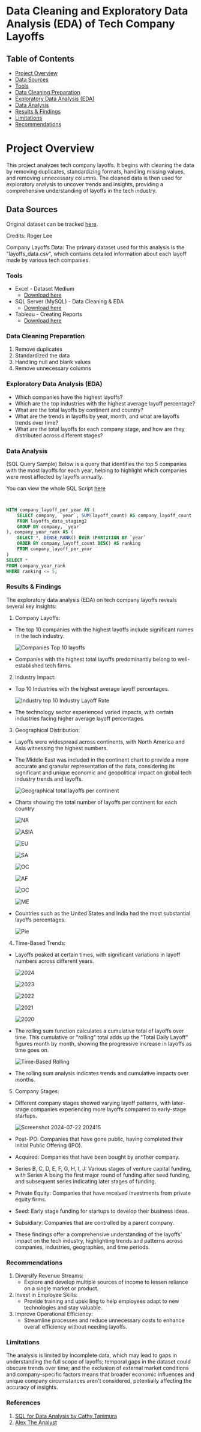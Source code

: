 # Data Cleaning and Exploratory Data Analysis (EDA) of Tech Company Layoffs

## Table of Contents

- [Project Overview](#project-overview)
- [Data Sources](#data-sources)
- [Tools](#tools)
- [Data Cleaning Preparation](#data-cleaning-preparation)
- [Exploratory Data Analysis (EDA)](#exploratory-data-analysis-eda)
- [Data Analysis](#data-analysis)
- [Results & Findings](#results--findings)
- [Limitations](#limitations)
- [Recommendations](#recommendations)

# Project Overview
This project analyzes tech company layoffs. It begins with cleaning the data by removing duplicates, standardizing formats, handling missing values, and removing unnecessary columns. The cleaned data is then used for exploratory analysis to uncover trends and insights, providing a comprehensive understanding of layoffs in the tech industry.


## Data Sources

Original dataset can be tracked [here](https://layoffs.fyi/).

Credits: Roger Lee

Company Layoffs Data: The primary dataset used for this analysis is the "layoffs_data.csv", which contains detailed information about each layoff made by various tech companies.



### Tools

- Excel - Dataset Medium
    - [Download here](https://www.microsoft.com/en-us/microsoft-365/excel)
- SQL Server (MySQL) - Data Cleaning & EDA
    - [Download here](https://www.mysql.com/downloads/)
- Tableau - Creating Reports
    - [Download here](https://www.tableau.com/products/desktop/download)


### Data Cleaning Preparation

1. Remove duplicates
2. Standardized the data
3. Handling null and blank values
4. Remove unnecessary columns


### Exploratory Data Analysis (EDA)

- Which companies have the highest layoffs?
- Which are the top industries with the highest average layoff percentage?
- What are the total layoffs by continent and country?
- What are the trends in layoffs by year, month, and what are layoffs trends over time?
- What are the total layoffs for each company stage, and how are they distributed across different stages?


### Data Analysis
(SQL Query Sample)
Below is a query that identifies the top 5 companies with the most layoffs for each year,
helping to highlight which companies were most affected by layoffs annually.

You can view the whole SQL Script [here](https://github.com/mgmillimeter/Tech-Company-Layoffs/blob/main/sql_data_analysis_project-techcomapanies_layoffs.sql)
    
```sql


WITH company_layoff_per_year AS (
    SELECT company, `year`, SUM(layoff_count) AS company_layoff_count
    FROM layoffs_data_staging2
    GROUP BY company, `year`
), company_year_rank AS (
    SELECT *, DENSE_RANK() OVER (PARTITION BY `year` 
    ORDER BY company_layoff_count DESC) AS ranking
    FROM company_layoff_per_year
)
SELECT *
FROM company_year_rank
WHERE ranking <= 5;
```

### Results & Findings

The exploratory data analysis (EDA) on tech company layoffs reveals several key insights:

1. Company Layoffs:

  - The top 10 companies with the highest layoffs include significant names in the tech industry.

    ![Companies  Top 10  layoffs](https://github.com/user-attachments/assets/d8b900af-72ad-428d-9677-eb5e8b67d9f2)

  - Companies with the highest total layoffs predominantly belong to well-established tech firms.
  
2. Industry Impact:

  - Top 10 Industries with the highest average layoff percentages.

    ![Industry  top 10 Industry Layoff Rate](https://github.com/user-attachments/assets/42e22338-d102-4e11-84dd-fcbec205666e)

  - The technology sector experienced varied impacts, with certain industries facing higher average layoff percentages.
    
  
3. Geographical Distribution:

  - Layoffs were widespread across continents, with North America and Asia witnessing the highest numbers.
  - The Middle East was included in the continent chart to provide a more accurate and granular representation of the data, considering its significant and unique economic and geopolitical impact on global tech industry trends and layoffs.
    
    ![Geographical  total layoffs per continent](https://github.com/user-attachments/assets/7d49f123-0f6a-45c8-a8a1-344ee13b86a6)

  - Charts showing the total number of layoffs per continent for each country
    
    ![NA](https://github.com/user-attachments/assets/38f2208b-023a-428c-a3de-6aa5053f01c7)
    
    ![ASIA](https://github.com/user-attachments/assets/0023d9d4-a724-4ad6-a38a-3b965caba97c)

    ![EU](https://github.com/user-attachments/assets/d7975dda-afd2-49ed-88a5-d7b1e5fbeb78)

    ![SA](https://github.com/user-attachments/assets/bb425c77-307f-4f78-989c-f1e50fa4d0c8)

    ![OC](https://github.com/user-attachments/assets/8d7f9049-92f1-4583-932e-65348dc2139a)

    ![AF](https://github.com/user-attachments/assets/a8268761-f0ab-4427-bd9e-ea83761fcee0)

    ![OC](https://github.com/user-attachments/assets/76fdab97-880b-4e99-ac56-7105fd23c77c)

    ![ME](https://github.com/user-attachments/assets/13297e01-522e-4c19-989b-950aa54d8a9e)

  - Countries such as the United States and India had the most substantial layoffs percentages.

    ![Pie](https://github.com/user-attachments/assets/8df487e7-0ad6-4699-883f-20d216f1d255)

4. Time-Based Trends:

  - Layoffs peaked at certain times, with significant variations in layoff numbers across different years.
    
    ![2024](https://github.com/user-attachments/assets/9ecd3063-e3fa-42ed-a5b2-581e0efa35e4)
    
    ![2023](https://github.com/user-attachments/assets/b361d4f5-8648-4ba9-bd4e-6ce311eca5c4)
    
    ![2022](https://github.com/user-attachments/assets/44092efb-9573-4dc0-a0dc-3f6ca0a83b96)
    
    ![2021](https://github.com/user-attachments/assets/62066bd2-7913-4ed3-832a-36c75ce3a5c6)
    
    ![2020](https://github.com/user-attachments/assets/ba352a9f-b3bc-4cdf-b066-c72e4a3e9985)

  - The rolling sum function calculates a cumulative total of layoffs over time. This cumulative or "rolling" total adds up the "Total Daily Layoff" figures month by month, showing the progressive increase in layoffs as time goes on.

    ![Time-Based  Rolling](https://github.com/user-attachments/assets/2e323417-be1b-43bf-a93a-e1b1bf082e2f)

 - The rolling sum analysis indicates trends and cumulative impacts over months.

5. Company Stages:

  - Different company stages showed varying layoff patterns, with later-stage companies experiencing more layoffs compared to early-stage startups.

    ![Screenshot 2024-07-22 202415](https://github.com/user-attachments/assets/2b12f4a2-5db1-461c-ac70-6d134d4bf368)

  - Post-IPO: Companies that have gone public, having completed their Initial Public Offering (IPO).
  - Acquired: Companies that have been bought by another company.
  - Series B, C, D, E, F, G, H, I, J: Various stages of venture capital funding, with Series A being the first major round of funding after seed funding, and subsequent series indicating later stages of funding.
  - Private Equity: Companies that have received investments from private equity firms.
  - Seed: Early stage funding for startups to develop their business ideas.
  - Subsidiary: Companies that are controlled by a parent company.

  - These findings offer a comprehensive understanding of the layoffs' impact on the tech industry, highlighting trends and patterns across companies, industries, geographies, and time periods.


### Recommendations

1. Diversify Revenue Streams:
   - Explore and develop multiple sources of income to lessen reliance on a single market or product.
2. Invest in Employee Skills:
   - Provide training and upskilling to help employees adapt to new technologies and stay valuable.
3. Improve Operational Efficiency:
   - Streamline processes and reduce unnecessary costs to enhance overall efficiency without needing layoffs.

### Limitations
The analysis is limited by incomplete data, which may lead to gaps in understanding the full scope of layoffs; temporal gaps in the dataset could obscure trends over time; and the exclusion of external market conditions and company-specific factors means that broader economic influences and unique company circumstances aren't considered, potentially affecting the accuracy of insights.

### References

1. [SQL for Data Analysis by Cathy Tanimura](https://www.oreilly.com/library/view/sql-for-data/9781492088776/)
2. [Alex The Analyst](https://github.com/AlexTheAnalyst)


